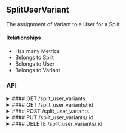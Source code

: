 ## SplitUserVariant

The assignment of Variant to a User for a Split

#### Relationships

- Has many Metrics
- Belongs to Split
- Belongs to User
- Belongs to Variant

### API

<details>
<summary>
#### GET /split_user_variants
</summary>

- Scoped by current user
- Will assign the current user to a variant if:
  - filtering by `projects.slug`
  - that project has an active split
  - and the current user is not yet assigned to a variant
- Filterable by `split_id`, and `projects.slug`
- Includes `split` and `variant`

``` json
{
  "data": [{
    "id": "1",
    "type": "split_user_variants",
    "relationships": {
      "split": {
        "data": {
          "id": "1",
          "type": "splits"
        }
      },
      "variant": {
        "data": {
          "id": "1",
          "type": "variants"
        }
      }
    },
    "links": {
      "self": "/split_user_variants/1",
      "split": "/splits/1",
      "variant": "/variants/1"
    }
  }],
  "included": [{
    "id": "1",
    "type": "splits",
    "attributes": {
      "name": "Landing text",
      "key": "landing.text",
      "state": "active",
      "project_id": "1",
      "metric_types": ["classifier_visited", "classification_created"],
      "ends_at": "2016-11-16T12:00:00Z",
      "created_at": "2016-11-02T12:00:00Z",
      "updated_at": "2016-11-02T12:00:00Z"
    },
    "links": {
      "self": "/splits/1",
      "variants": "/variants?filter[split_id]=1",
      "data_requests": "/data_requests?filter[split_id]=1"
    }
  }, {
    "id": "1",
    "type": "variants",
    "attributes": {
      "name": "Original",
      "value": {
        "description": "Original project description"
      },
      "split_id": "1"
    },
    "links": {
      "self": "/variants/1",
      "split": "/splits/1"
    }
  }],
  "jsonapi": {
    "version": "1.0"
  },
  "links": {
    "self": "/split_user_variants?filter[projects.slug]=project-owner/project-name&page[number]=1&page[size]=1",
    "next": "/split_user_variants?filter[projects.slug]=project-owner/project-name&page[number]=2&page[size]=1",
    "last": "/split_user_variants?filter[projects.slug]=project-owner/project-name&page[number]=123&page[size]=1"
  }
}
```
</details>

<details>
<summary>
#### GET /split_user_variants/:id
</summary>

- Publicly accessible
- Includes `split` and `variant`

``` json
{
  "data": [{
    "id": "1",
    "type": "split_user_variants",
    "relationships": {
      "split": {
        "data": {
          "id": "1",
          "type": "splits"
        }
      },
      "variant": {
        "data": {
          "id": "1",
          "type": "variants"
        }
      }
    },
    "links": {
      "self": "/split_user_variants/1",
      "split": "/splits/1",
      "variant": "/variants/1"
    }
  }],
  "included": [{
    "id": "1",
    "type": "splits",
    "attributes": {
      "name": "Landing text",
      "key": "landing.text",
      "state": "active",
      "project_id": "1",
      "metric_types": ["classifier_visited", "classification_created"],
      "ends_at": "2016-11-16T12:00:00Z",
      "created_at": "2016-11-02T12:00:00Z",
      "updated_at": "2016-11-02T12:00:00Z"
    },
    "links": {
      "self": "/splits/1",
      "variants": "/variants?filter[split_id]=1",
      "data_requests": "/data_requests?filter[split_id]=1"
    }
  }, {
    "id": "1",
    "type": "variants",
    "attributes": {
      "name": "Original",
      "value": {
        "description": "Original project description"
      },
      "split_id": "1"
    },
    "links": {
      "self": "/variants/1",
      "split": "/splits/1"
    }
  }],
  "jsonapi": {
    "version": "1.0"
  }
}
```
</details>

<details>
<summary>
#### POST /split_user_variants
</summary>

- Not permitted
</details>

<details>
<summary>
#### PUT /split_user_variants/:id
</summary>

- Not permitted
</details>

<details>
<summary>
#### DELETE /split_user_variants/:id
</summary>

- Not permitted
</details>

